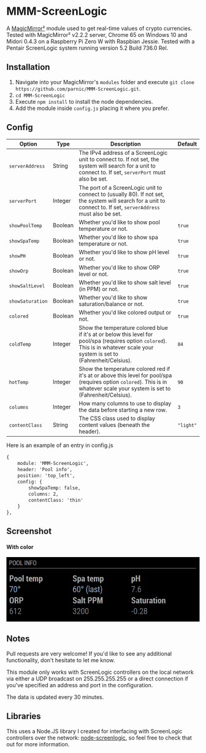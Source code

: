 # MMM-ScreenLogic
A <a href="https://github.com/MichMich/MagicMirror">MagicMirror²</a> module used to get real-time values of crypto currencies. Tested with MagicMirror² v2.2.2 server, Chrome 65 on Windows 10 and Midori 0.4.3 on a Raspberry Pi Zero W with Raspbian Jessie. Tested with a Pentair ScreenLogic system running version 5.2 Build 736.0 Rel.

## Installation
1. Navigate into your MagicMirror's `modules` folder and execute `git clone https://github.com/parnic/MMM-ScreenLogic.git`.
2. `cd MMM-ScreenLogic`
3. Execute `npm install` to install the node dependencies.
4. Add the module inside `config.js` placing it where you prefer.

## Config
|Option|Type|Description|Default|
|---|---|---|---|
|`serverAddress`|String|The IPv4 address of a ScreenLogic unit to connect to. If not set, the system will search for a unit to connect to. If set, `serverPort` must also be set.| |
|`serverPort`|Integer|The port of a ScreenLogic unit to connect to (usually 80). If not set, the system will search for a unit to connect to. If set, `serverAddress` must also be set.| |
|`showPoolTemp`|Boolean|Whether you'd like to show pool temperature or not.|`true`|
|`showSpaTemp`|Boolean|Whether you'd like to show spa temperature or not.|`true`|
|`showPH`|Boolean|Whether you'd like to show pH level or not.|`true`|
|`showOrp`|Boolean|Whether you'd like to show ORP level or not.|`true`|
|`showSaltLevel`|Boolean|Whether you'd like to show salt level (in PPM) or not.|`true`|
|`showSaturation`|Boolean|Whether you'd like to show saturation/balance or not.|`true`|
|`colored`|Boolean|Whether you'd like colored output or not.|`true`|
|`coldTemp`|Integer|Show the temperature colored blue if it's at or below this level for pool/spa (requires option `colored`). This is in whatever scale your system is set to (Fahrenheit/Celsius).|`84`|
|`hotTemp`|Integer|Show the temperature colored red if it's at or above this level for pool/spa (requires option `colored`). This is in whatever scale your system is set to (Fahrenheit/Celsius).|`90`|
|`columns`|Integer|How many columns to use to display the data before starting a new row.|`3`|
|`contentClass`|String|The CSS class used to display content values (beneath the header).|`"light"`|

Here is an example of an entry in config.js
```
{
	module: 'MMM-ScreenLogic',
	header: 'Pool info',
	position: 'top_left',
	config: {
		showSpaTemp: false,
		columns: 2,
		contentClass: 'thin'
	}
},
```

## Screenshot
#### With color
![Screenshot with color](/screenshot.png?raw=true "colored: true")

## Notes
Pull requests are very welcome! If you'd like to see any additional functionality, don't hesitate to let me know.

This module only works with ScreenLogic controllers on the local network via either a UDP broadcast on 255.255.255.255 or a direct connection if you've specified an address and port in the configuration.

The data is updated every 30 minutes.

## Libraries
This uses a Node.JS library I created for interfacing with ScreenLogic controllers over the network: <a href="https://github.com/parnic/node-screenlogic">node-screenlogic</a>, so feel free to check that out for more information.
